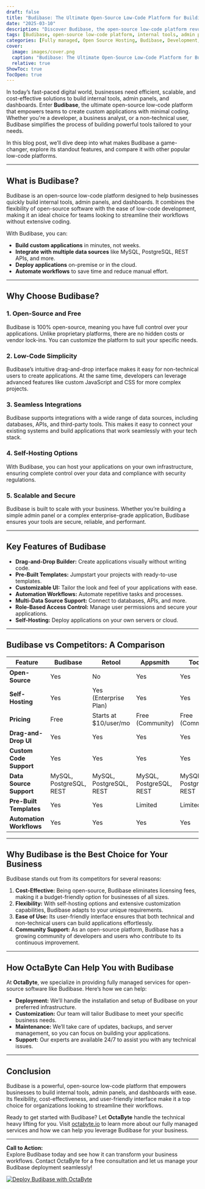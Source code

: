 ```yaml
---
draft: false
title: "Budibase: The Ultimate Open-Source Low-Code Platform for Building Internal Tools, Admin Panels, and Dashboards"
date: "2025-03-10"
description: "Discover Budibase, the open-source low-code platform revolutionizing how businesses build internal tools, admin panels, and dashboards. Learn why Budibase stands out, its key features, and how it compares to other low-code platforms."
tags: [Budibase, open-source low-code platform, internal tools, admin panels, dashboards, low-code development, open-source software, Budibase vs competitors, low-code platform comparison, OctaByte managed services]
categories: [Fully managed, Open Source Hosting, Budibase, Development, Nocode Lowcode]
cover:
  image: images/cover.png
  caption: "Budibase: The Ultimate Open-Source Low-Code Platform for Building Internal Tools, Admin Panels, and Dashboards"
  relative: true
ShowToc: true
TocOpen: true
---
```



In today’s fast-paced digital world, businesses need efficient, scalable, and cost-effective solutions to build internal tools, admin panels, and dashboards. Enter **Budibase**, the ultimate open-source low-code platform that empowers teams to create custom applications with minimal coding. Whether you're a developer, a business analyst, or a non-technical user, Budibase simplifies the process of building powerful tools tailored to your needs.

In this blog post, we’ll dive deep into what makes Budibase a game-changer, explore its standout features, and compare it with other popular low-code platforms.

---

## What is Budibase?

Budibase is an open-source low-code platform designed to help businesses quickly build internal tools, admin panels, and dashboards. It combines the flexibility of open-source software with the ease of low-code development, making it an ideal choice for teams looking to streamline their workflows without extensive coding.

With Budibase, you can:
- **Build custom applications** in minutes, not weeks.
- **Integrate with multiple data sources** like MySQL, PostgreSQL, REST APIs, and more.
- **Deploy applications** on-premise or in the cloud.
- **Automate workflows** to save time and reduce manual effort.

---

## Why Choose Budibase?

### 1. **Open-Source and Free**
Budibase is 100% open-source, meaning you have full control over your applications. Unlike proprietary platforms, there are no hidden costs or vendor lock-ins. You can customize the platform to suit your specific needs.

### 2. **Low-Code Simplicity**
Budibase’s intuitive drag-and-drop interface makes it easy for non-technical users to create applications. At the same time, developers can leverage advanced features like custom JavaScript and CSS for more complex projects.

### 3. **Seamless Integrations**
Budibase supports integrations with a wide range of data sources, including databases, APIs, and third-party tools. This makes it easy to connect your existing systems and build applications that work seamlessly with your tech stack.

### 4. **Self-Hosting Options**
With Budibase, you can host your applications on your own infrastructure, ensuring complete control over your data and compliance with security regulations.

### 5. **Scalable and Secure**
Budibase is built to scale with your business. Whether you’re building a simple admin panel or a complex enterprise-grade application, Budibase ensures your tools are secure, reliable, and performant.

---

## Key Features of Budibase

- **Drag-and-Drop Builder:** Create applications visually without writing code.
- **Pre-Built Templates:** Jumpstart your projects with ready-to-use templates.
- **Customizable UI:** Tailor the look and feel of your applications with ease.
- **Automation Workflows:** Automate repetitive tasks and processes.
- **Multi-Data Source Support:** Connect to databases, APIs, and more.
- **Role-Based Access Control:** Manage user permissions and secure your applications.
- **Self-Hosting:** Deploy applications on your own servers or cloud.

---

## Budibase vs Competitors: A Comparison

| Feature                | Budibase               | Retool                 | Appsmith               | Tooljet                |
|------------------------|------------------------|------------------------|------------------------|------------------------|
| **Open-Source**        | Yes                    | No                     | Yes                    | Yes                    |
| **Self-Hosting**       | Yes                    | Yes (Enterprise Plan)  | Yes                    | Yes                    |
| **Pricing**            | Free                   | Starts at $10/user/mo  | Free (Community)       | Free (Community)       |
| **Drag-and-Drop UI**   | Yes                    | Yes                    | Yes                    | Yes                    |
| **Custom Code Support**| Yes                    | Yes                    | Yes                    | Yes                    |
| **Data Source Support**| MySQL, PostgreSQL, REST| MySQL, PostgreSQL, REST| MySQL, PostgreSQL, REST| MySQL, PostgreSQL, REST|
| **Pre-Built Templates**| Yes                    | Yes                    | Limited                | Limited                |
| **Automation Workflows**| Yes                   | Yes                    | Yes                    | Yes                    |

---

## Why Budibase is the Best Choice for Your Business

Budibase stands out from its competitors for several reasons:
1. **Cost-Effective:** Being open-source, Budibase eliminates licensing fees, making it a budget-friendly option for businesses of all sizes.
2. **Flexibility:** With self-hosting options and extensive customization capabilities, Budibase adapts to your unique requirements.
3. **Ease of Use:** Its user-friendly interface ensures that both technical and non-technical users can build applications effortlessly.
4. **Community Support:** As an open-source platform, Budibase has a growing community of developers and users who contribute to its continuous improvement.

---

## How OctaByte Can Help You with Budibase

At **OctaByte**, we specialize in providing fully managed services for open-source software like Budibase. Here’s how we can help:
- **Deployment:** We’ll handle the installation and setup of Budibase on your preferred infrastructure.
- **Customization:** Our team will tailor Budibase to meet your specific business needs.
- **Maintenance:** We’ll take care of updates, backups, and server management, so you can focus on building your applications.
- **Support:** Our experts are available 24/7 to assist you with any technical issues.

---

## Conclusion

Budibase is a powerful, open-source low-code platform that empowers businesses to build internal tools, admin panels, and dashboards with ease. Its flexibility, cost-effectiveness, and user-friendly interface make it a top choice for organizations looking to streamline their workflows.

Ready to get started with Budibase? Let **OctaByte** handle the technical heavy lifting for you. Visit [octabyte.io](https://octabyte.io) to learn more about our fully managed services and how we can help you leverage Budibase for your business.

---

**Call to Action:**  
Explore Budibase today and see how it can transform your business workflows. Contact OctaByte for a free consultation and let us manage your Budibase deployment seamlessly!

[![Deploy Budibase with OctaByte](/images/deploy-on-octabyte.png)](https://octabyte.io/fully-managed-open-source-services/development/nocode-lowcode/budibase)